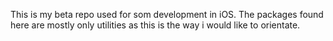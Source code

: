 This is my beta repo used for som development in iOS.
The packages found here are mostly only utilities as this is the way i would like to orientate.